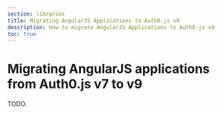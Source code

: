 ```yaml
---
section: libraries
title: Migrating AngularJS Applications to Auth0.js v9
description: How to migrate AngularJS Applications to Auth0.js v9
toc: true
---
```

# Migrating AngularJS applications from Auth0.js v7 to v9

TODO.